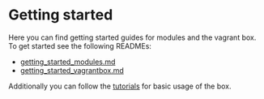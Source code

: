 # Getting started
Here you can find getting started guides for modules and the vagrant box. 
To get started see the following READMEs:
- [getting_started_modules.md](getting_started_modules.md)
- [getting_started_vagrantbox.md](getting_started_vagrantbox.md)

Additionally you can follow the [tutorials](tutorials.md) for basic usage of the box.
